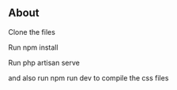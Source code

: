 ## About

Clone the files

Run npm install

Run php artisan serve

and also run npm run dev to compile the css files
